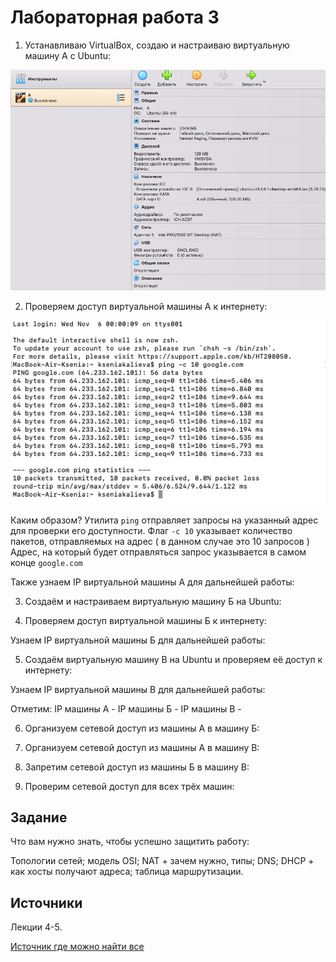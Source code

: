 # Лабораторная работа 3
1. Устанавливаю VirtualBox, создаю и настраиваю виртуальную машину А с Ubuntu:
   
![image](vmA.png)

2. Проверяем доступ виртуальной машины А к интернету:

![image](inetA.png)

Каким образом?
Утилита `ping` отправляет запросы на указанный адрес для проверки его доступности.
Флаг `-с 10` указывает количество пакетов, отправляемых на адрес ( в данном случае это 10 запросов )
Адрес, на который будет отправляться запрос указывается в самом конце `google.com`

Также узнаем IP виртуальной машины А для дальнейшей работы:

3. Создаём и настраиваем виртуальную машину Б на Ubuntu:

4. Проверяем доступ виртуальной машины Б к интернету:

Узнаем IP виртуальной машины Б для дальнейшей работы:

5. Создаём виртуальную машину В на Ubuntu и проверяем её доступ к интернету:
   
Узнаем IP виртуальной машины В для дальнейшей работы:

Отметим:
IP машины А -
IP машины Б -
IP машины В -

6. Организуем сетевой доступ из машины А в машину Б:



7. Организуем сетевой доступ из машины А в машину В:



8. Запретим сетевой доступ из машины Б в машину В:



9. Проверим сетевой доступ для всех трёх машин:

## Задание


Что вам нужно знать, чтобы успешно защитить работу:

Топологии сетей; модель OSI; NAT + зачем нужно, типы; DNS; DHCP + как хосты получают адреса; таблица маршрутизации.

## Источники

Лекции 4-5.

[Источник где можно найти все](https://google.com)
